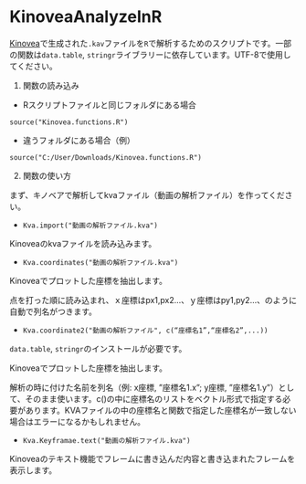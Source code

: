 # KinoveaAnalyzeInR

[Kinovea](https://www.kinovea.org/)で生成された`.kav`ファイルを`R`で解析するためのスクリプトです。一部の関数は`data.table`, `stringr`ライブラリーに依存しています。UTF-8で使用してください。

1.	関数の読み込み

- Rスクリプトファイルと同じフォルダにある場合

```
source("Kinovea.functions.R")
```

- 違うフォルダにある場合（例）

```
source("C:/User/Downloads/Kinovea.functions.R")
```

2.	関数の使い方

まず、キノベアで解析してkvaファイル（動画の解析ファイル）を作ってください。

- `Kva.import("動画の解析ファイル.kva")`

Kinoveaのkvaファイルを読み込みます。

- `Kva.coordinates("動画の解析ファイル.kva")`

Kinoveaでプロットした座標を抽出します。

点を打った順に読み込まれ、ｘ座標はpx1,px2...、ｙ座標はpy1,py2...、のように自動で列名がつきます。

- `Kva.coordinate2("動画の解析ファイル", c(“座標名1”,“座標名2”,...))`

`data.table`, `stringr`のインストールが必要です。

Kinoveaでプロットした座標を抽出します。

解析の時に付けた名前を列名（例: x座標, ”座標名1.x”; y座標, ”座標名1.y”）として、そのまま使います。c()の中に座標名のリストをベクトル形式で指定する必要があります。KVAファイルの中の座標名と関数で指定した座標名が一致しない場合はエラーになるかもしれません。

- `Kva.Keyframae.text("動画の解析ファイル.kva")`

Kinoveaのテキスト機能でフレームに書き込んだ内容と書き込まれたフレームを表示します。
